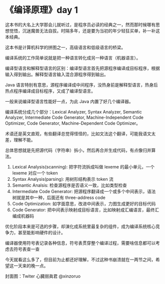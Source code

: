 # 《编译原理》day 1

这本书的大名上大学那会儿就听过，是程序员必读的经典之一，然而那时候哪有思想觉悟，沉迷魔兽无法自拔。时隔多年，还是要为当初的年少轻狂买单，补一补这本经典。

这本书是计算机科学的拼图之一，高级语言和低级语言的桥梁。

编译系统的工作简单说就是把一种语言转化成另一种语言（机器语言）。

编译型语言和解释型语言的区别：编译型语言首先把源程序编译成目标程序，根据输入得到输出。解释型语言输入混合源程序得到输出。

Java 语言特别有意思，源程序编译成中间程序，没热身前是解释型语言，热身后热点程序编译成目标程序，又成了编译型语言。

一般来说编译型语言性能好一点，为此 Java 内置了好几个编译器。

编译系统分成几个部分：Lexical Analyzer, Syntax Analyzer, Semantic Analyzer, Intermediate Code Generator, Machine-Independent Code Optimizer, Code Generator, Machine-Dependent Code Optimizer。

术语还是英文直观，有些翻译总觉得怪怪的，比如文法这个翻译，可能我语文太差，理解不能。

总体思想就是先把源代码（字符串）拆小，然后再合并生成代码，有点像归并算法。

1. Lexical Analysis(scanning): 把字符流拆成叫做 lexeme 的最小单元，一个 lexeme 对应一个 token
2. Syntax Analysis(parsing): 用树形结构表示 token 流
3. Semantic Analsis: 检查源程序是否语义一致，比如类型检查
4. Intermediate Code Generator: 把源程序翻译成一个或多个中间表示，语法树就是其中一种，后面还有 three-address code
5. Code Optimization: 如字面意思，改进中间表示，力图生成更好的目标代码
6. Code Generator: 把中间表示映射成目标语言，比如映射成汇编语言，最终汇编成机器码

优化阶段本来是可选的步骤，却演化成系统里最复杂的组件，成为编译系统核心竞争力，甚至能影响硬件的设计。

编译器使用符号表记录各种信息，符号表贯穿整个编译过程，需要啥信息都可以考虑去符号表查一查

今天就看这么多了，但目前为止都还好理解，不过这种书崩溃就在一两节之间，希望这一天来的晚一点。

封面图：Twiter 心臓弱眞君 @xinzoruo
